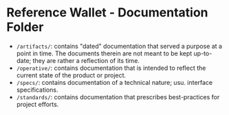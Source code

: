# Reference Wallet - Documentation Folder

* `/artifacts/`: contains "dated" documentation that served a purpose at a point in time. The documents therein are not meant to be kept up-to-date; they are rather a reflection of its time.
* `/operative/`: contains documentation that is intended to reflect the current state of the product or project.
* `/specs/`: contains documentation of a technical nature; usu. interface specifications.
* `/standards/`: contains documentation that prescribes best-practices for project efforts.
